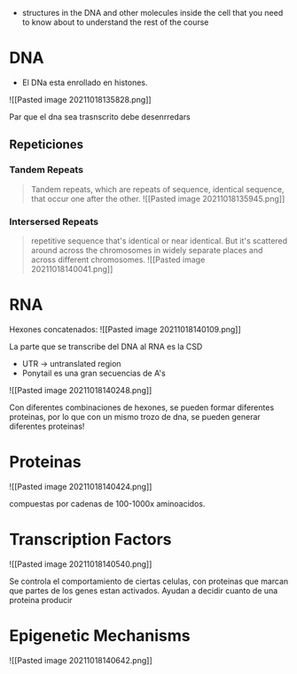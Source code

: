 - structures in the DNA and other molecules inside the cell that you need to know about to understand the rest of the course

# DNA

- El DNa esta enrollado en histones.

![[Pasted image 20211018135828.png]]

Par que el dna sea trasnscrito debe desenrredars

## Repeticiones
### Tandem Repeats
> Tandem repeats, which are repeats of sequence, identical sequence, that occur one after the other.
> ![[Pasted image 20211018135945.png]]

### Intersersed Repeats

> repetitive sequence that's identical or near identical. But it's scattered around across the chromosomes in widely separate places and across different chromosomes.
> ![[Pasted image 20211018140041.png]]


# RNA
Hexones concatenados:
![[Pasted image 20211018140109.png]]

La parte que se transcribe del DNA al RNA es la CSD
- UTR -> untranslated region
- Ponytail es una gran secuencias de A's

![[Pasted image 20211018140248.png]]

Con diferentes combinaciones de hexones, se pueden formar diferentes proteinas, por lo que con un mismo trozo de dna, se pueden generar diferentes proteinas!

# Proteinas

![[Pasted image 20211018140424.png]]

compuestas por cadenas de 100-1000x aminoacidos.

# Transcription Factors

![[Pasted image 20211018140540.png]]

Se controla el comportamiento de ciertas celulas, con proteinas que marcan que partes de los genes estan activados. Ayudan a decidir cuanto de una proteina producir

# Epigenetic Mechanisms
![[Pasted image 20211018140642.png]]